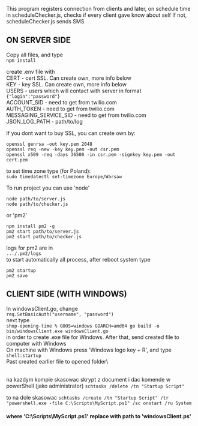 This program registers connection from clients and later, on schedule time in scheduleChecker.js, checks if every client gave know about self If not, scheduleChecker.js sends SMS

## ON SERVER SIDE

Copy all files, and type\
```npm install```

create .env file with\
CERT - cert SSL. Can create own, more info below\
KEY - key SSL. Can create own, more info below\
USERS - users which will contact with server in format
```{"login":"password"}```\
ACCOUNT_SID - need to get from twilio.com\
AUTH_TOKEN - need to get from twilio.com\
MESSAGING_SERVICE_SID - need to get from twilio.com\
JSON_LOG_PATH - path/to/log

If you dont want to buy SSL, you can create own by:
```
openssl genrsa -out key.pem 2048
openssl req -new -key key.pem -out csr.pem
openssl x509 -req -days 36500 -in csr.pem -signkey key.pem -out cert.pem
```
to set time zone type (for Poland):\
```sudo timedatectl set-timezone Europe/Warsaw```

To run project you can use 'node'
```
node path/to/server.js
node path/to/checker.js
```
or 'pm2'
```
npm install pm2 -g
pm2 start path/to/server.js
pm2 start path/to/checker.js
```
logs for pm2 are in\
```.../.pm2/logs```\
to start automatically all process, after reboot system type
```
pm2 startup
pm2 save
```

## CLIENT SIDE (WITH WINDOWS)
In windowsClient.go, change\
```req.SetBasicAuth("username", "password")```\
next type\
```shop-opening-time % GOOS=windows GOARCH=amd64 go build -o bin/windowsClient.exe windowsClient.go```\
in order to create .exe file for Windows. After that, send created file to computer with Windows\
On machine with Windows press 'Windows logo key  + R', and type\
```shell:startup```\
Past created earlier file to opened folder\



\
na kazdym kompie skasowac skrypt z document i dac komende w powerShell (jako administrator)
```schtasks /delete /tn "Startup Script"```

to na dole skasowac
```schtasks /create /tn "Startup Script" /tr "powershell.exe -file C:\Scripts\MyScript.ps1" /sc onstart /ru System```
#### where 'C:\Scripts\MyScript.ps1' replace with path to 'windowsClient.ps'